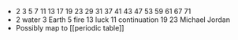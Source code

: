 - 2	3	5	7	11	 13	17	19	23	29	31	37	41	43	47	53	59	61	67	71
- 2 water
  3 Earth
  5 fire
  13 luck
  11 continuation
  19 
  23 Michael Jordan
- Possibly map to [[periodic table]]
